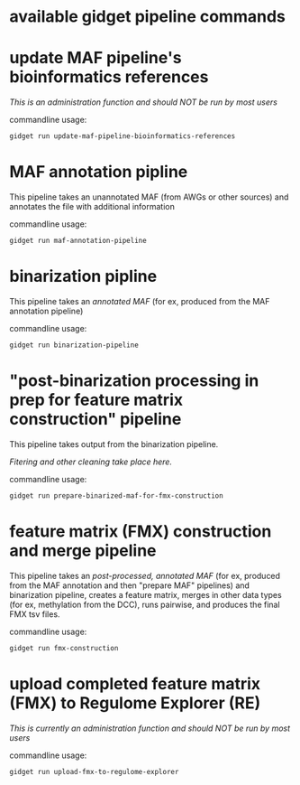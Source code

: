 available gidget pipeline commands
==================================

# update MAF pipeline's bioinformatics references
_This is an administration function and should NOT be run by most users_

commandline usage:
```
gidget run update-maf-pipeline-bioinformatics-references
```

# MAF annotation pipline
This pipeline takes an unannotated MAF (from AWGs or other sources) and annotates the file with additional information

commandline usage:
```
gidget run maf-annotation-pipeline
```

# binarization pipline
This pipeline takes an _annotated MAF_ (for ex, produced from the MAF annotation pipeline)

commandline usage:
```
gidget run binarization-pipeline
```


# "post-binarization processing in prep for feature matrix construction" pipeline
This pipeline takes output from the binarization pipeline.

*Fitering and other cleaning take place here.*

commandline usage:
```
gidget run prepare-binarized-maf-for-fmx-construction
```


# feature matrix (FMX) construction and merge pipeline
This pipeline takes an _post-processed, annotated MAF_ (for ex, produced from the MAF annotation and then "prepare MAF"  pipelines) and binarization pipeline, creates a feature matrix, merges in other data types (for ex, methylation from the DCC), runs pairwise, and produces the final FMX tsv files.

commandline usage:
```
gidget run fmx-construction
```

# upload completed feature matrix (FMX) to Regulome Explorer (RE)
_This is currently an administration function and should NOT be run by most users_

commandline usage:
```
gidget run upload-fmx-to-regulome-explorer
```
